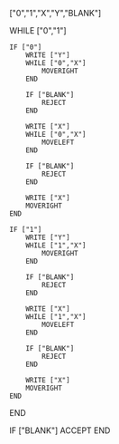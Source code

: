 ["0","1","X","Y","BLANK"]

WHILE ["0","1"]

	IF ["0"]
		WRITE ["Y"]
		WHILE ["0","X"]
			MOVERIGHT
		END
		
		IF ["BLANK"]
			REJECT
		END

		WRITE ["X"]
		WHILE ["0","X"]
			MOVELEFT
		END

		IF ["BLANK"]
			REJECT
		END
		
		WRITE ["X"]
		MOVERIGHT
	END

	IF ["1"]
		WRITE ["Y"]
		WHILE ["1","X"]
			MOVERIGHT
		END
		
		IF ["BLANK"]
			REJECT
		END

		WRITE ["X"]
		WHILE ["1","X"]
			MOVELEFT
		END

		IF ["BLANK"]
			REJECT
		END
		
		WRITE ["X"]
		MOVERIGHT
	END
END

IF ["BLANK"]
	ACCEPT
END


